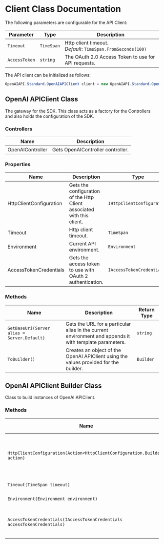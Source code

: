 
# Client Class Documentation

The following parameters are configurable for the API Client:

| Parameter | Type | Description |
|  --- | --- | --- |
| `Timeout` | `TimeSpan` | Http client timeout.<br>*Default*: `TimeSpan.FromSeconds(100)` |
| `AccessToken` | `string` | The OAuth 2.0 Access Token to use for API requests. |

The API client can be initialized as follows:

```csharp
OpenAIAPI.Standard.OpenAIAPIClient client = new OpenAIAPI.Standard.OpenAIAPIClient.Builder().Build();
```

## OpenAI APIClient Class

The gateway for the SDK. This class acts as a factory for the Controllers and also holds the configuration of the SDK.

### Controllers

| Name | Description |
|  --- | --- |
| OpenAIController | Gets OpenAIController controller. |

### Properties

| Name | Description | Type |
|  --- | --- | --- |
| HttpClientConfiguration | Gets the configuration of the Http Client associated with this client. | `IHttpClientConfiguration` |
| Timeout | Http client timeout. | `TimeSpan` |
| Environment | Current API environment. | `Environment` |
| AccessTokenCredentials | Gets the access token to use with OAuth 2 authentication. | `IAccessTokenCredentials` |

### Methods

| Name | Description | Return Type |
|  --- | --- | --- |
| `GetBaseUri(Server alias = Server.Default)` | Gets the URL for a particular alias in the current environment and appends it with template parameters. | `string` |
| `ToBuilder()` | Creates an object of the OpenAI APIClient using the values provided for the builder. | `Builder` |

## OpenAI APIClient Builder Class

Class to build instances of OpenAI APIClient.

### Methods

| Name | Description | Return Type |
|  --- | --- | --- |
| `HttpClientConfiguration(Action<HttpClientConfiguration.Builder> action)` | Gets the configuration of the Http Client associated with this client. | `Builder` |
| `Timeout(TimeSpan timeout)` | Http client timeout. | `Builder` |
| `Environment(Environment environment)` | Current API environment. | `Builder` |
| `AccessTokenCredentials(IAccessTokenCredentials accessTokenCredentials)` | Gets the access token to use with OAuth 2 authentication. | `Builder` |


